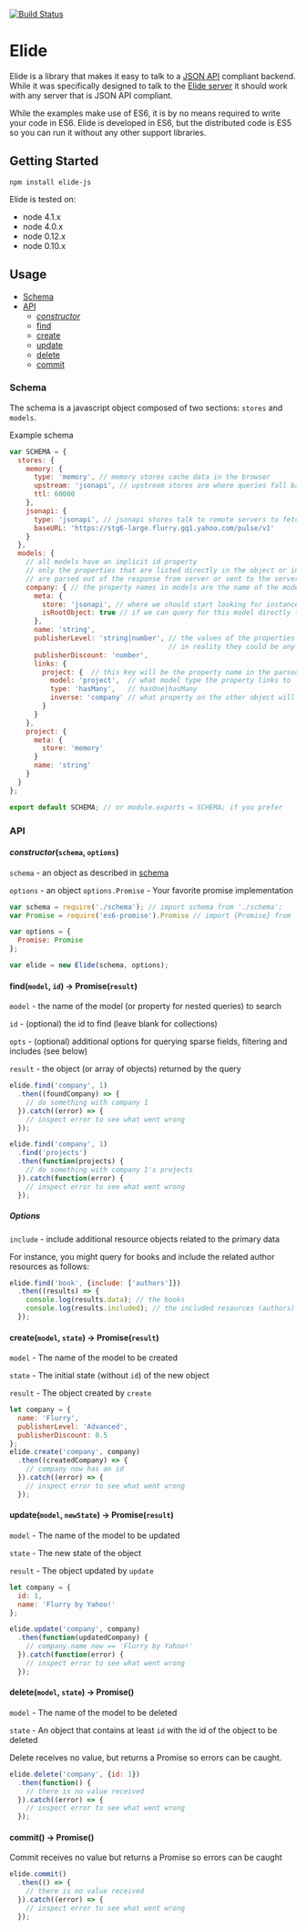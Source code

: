 [![Build Status](https://travis-ci.org/yahoo/elide-js.svg?branch=master)](https://travis-ci.org/yahoo/elide-js)

Elide
===============
Elide is a library that makes it easy to talk to a [JSON API](http://jsonapi.org/format) compliant backend.
While it was specifically designed to talk to the [Elide server](https://github.com/yahoo/elide) it should
work with any server that is JSON API compliant.

While the examples make use of ES6, it is by no means required to write your code in ES6. Elide is developed
in ES6, but the distributed code is ES5 so you can run it without any other support libraries.

## Getting Started
```
npm install elide-js
```

Elide is tested on:
  * node 4.1.x
  * node 4.0.x
  * node 0.12.x
  * node 0.10.x

## Usage

  * [Schema](#Schema)
  * [API](#API)
    - [*constructor*](#constructor)
    - [find](#find)
    - [create](#create)
    - [update](#update)
    - [delete](#delete)
    - [commit](#commit)

### Schema
The schema is a javascript object composed of two sections: `stores` and `models`.

Example schema
```javascript
var SCHEMA = {
  stores: {
    memory: {
      type: 'memory', // memory stores cache data in the browser
      upstream: 'jsonapi', // upstream stores are where queries fall back to  
      ttl: 60000
    },
    jsonapi: {
      type: 'jsonapi', // jsonapi stores talk to remote servers to fetch data
      baseURL: 'https://stg6-large.flurry.gq1.yahoo.com/pulse/v1'
    }
  },
  models: {
    // all models have an implicit id property
    // only the properties that are listed directly in the object or in the links object
    // are parsed out of the response from server or sent to the server
    company: { // the property names in models are the name of the model (JSON API type)
      meta: {
        store: 'jsonapi', // where we should start looking for instances of this model
        isRootObject: true // if we can query for this model directly (defaults to false)
      },
      name: 'string',
      publisherLevel: 'string|number', // the values of the properties are meant as documentation,
                                       // in reality they could be any valid javascript value
      publisherDiscount: 'number',
      links: {
        project: {  // this key will be the property name in the parsed object
          model: 'project',  // what model type the property links to
          type: 'hasMany',   // hasOne|hasMany
          inverse: 'company' // what property on the other object will hold the inverse relationship
        }
      }
    },
    project: {
      meta: {
        store: 'memory'
      }
      name: 'string'
    }
  }
};

export default SCHEMA; // or module.exports = SCHEMA; if you prefer
```

### API
#### *constructor*(`schema`, `options`)
`schema` - an object as described in [schema](#Schema)

`options` - an object
`options.Promise` - Your favorite promise implementation
```javascript
var schema = require('./schema'); // import schema from './schema';
var Promise = require('es6-promise').Promise // import {Promise} from 'es6-promise';

var options = {
  Promise: Promise
};

var elide = new Elide(schema, options);
```
#### find(`model`, `id`) → Promise(`result`)
`model` - the name of the model (or property for nested queries) to search

`id` - (optional) the id to find (leave blank for collections)

`opts` - (optional) additional options for querying sparse fields, filtering and includes (see below)

`result` - the object (or array of objects) returned by the query
```javascript
elide.find('company', 1)
  .then((foundCompany) => {
    // do something with company 1
  }).catch((error) => {
    // inspect error to see what went wrong
  });

elide.find('company', 1)
  .find('projects')
  .then(function(projects) {
    // do something with company 1's projects
  }).catch(function(error) {
    // inspect error to see what went wrong
  });
```

##### Options

`include` - include additional resource objects related to the primary data

For instance, you might query for books and include the related author resources as follows:

```javascript
elide.find('book', {include: ['authors']})
  .then((results) => {
    console.log(results.data); // the books
    console.log(results.included); // the included resources (authors)
  });
```

#### create(`model`, `state`) → Promise(`result`)
`model` - The name of the model to be created

`state` - The initial state (without `id`) of the new object

`result` - The object created by `create`
```javascript
let company = {
  name: 'Flurry',
  publisherLevel: 'Advanced',
  publisherDiscount: 0.5
};
elide.create('company', company)
  .then((createdCompany) => {
    // company now has an id
  }).catch((error) => {
    // inspect error to see what went wrong
  });
```

#### update(`model`, `newState`) → Promise(`result`)
`model` - The name of the model to be updated

`state` - The new state of the object

`result` - The object updated by `update`
```javascript
let company = {
  id: 1,
  name: 'Flurry by Yahoo!'
};

elide.update('company', company)
  .then(function(updatedCompany) {
    // company.name now == 'Flurry by Yahoo!'
  }).catch(function(error) {
    // inspect error to see what went wrong
  });
```

#### delete(`model`, `state`) → Promise()
`model` - The name of the model to be deleted

`state` - An object that contains at least `id` with the id of the object to be deleted

Delete receives no value, but returns a Promise so errors can be caught.
```javascript
elide.delete('company', {id: 1})
  .then(function() {
    // there is no value received
  }).catch((error) => {
    // inspect error to see what went wrong
  });
```

#### commit() → Promise()
Commit receives no value but returns a Promise so errors can be caught
```javascript
elide.commit()
  .then(() => {
    // there is no value received
  }).catch((error) => {
    // inspect error to see what went wrong
  });
```
